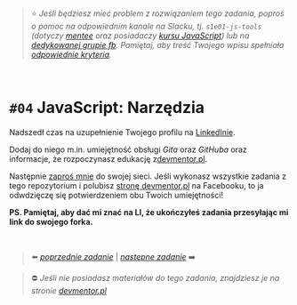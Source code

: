 > :star: *Jeśli będziesz mieć problem z rozwiązaniem tego zadania, poproś o pomoc na odpowiednim kanale na Slacku, tj. `s1e01-js-tools` (dotyczy [mentee](https://devmentor.pl/mentoring-javascript/) oraz posiadaczy [kursu JavaScript](https://devmentor.pl/p/javascript-for-beginners/)) lub na [dedykowanej grupie fb](https://www.facebook.com/groups/155234921740033). Pamiętaj, aby treść Twojego wpisu spełniała [odpowiednie kryteria](https://devmentor.pl/jak-prosic-o-pomoc/).*

&nbsp;

# `#04` JavaScript: Narzędzia

Nadszedł czas na uzupełnienie Twojego profilu na [LinkedInie](https://www.linkedin.com/).

Dodaj do niego m.in. umiejętność obsługi *Gita* oraz *GitHuba* oraz informacje, że rozpoczynasz edukację z[devmentor.pl](https://www.linkedin.com/school/devmentor-pl/).

Następnie [zaproś mnie](https://www.linkedin.com/in/mateusz-bogolubow/) do swojej sieci. Jeśli wykonasz wszystkie zadania z tego repozytorium i polubisz [stronę devmentor.pl](https://www.facebook.com/devmentorpl/) na Facebooku, to ja odwdzięczę się potwierdzeniem obu Twoich umiejętności!

**PS. Pamiętaj, aby dać mi znać na LI, że ukończyłeś zadania przesyłając mi link do swojego forka.**

&nbsp;

> :arrow_left: [*poprzednie zadanie*](./../03) | [*następne zadanie*](./../05) :arrow_right:

> :no_entry: *Jeśli nie posiadasz materiałów do tego zadania, znajdziesz je na stronie [devmentor.pl](https://devmentor.pl/p/js-tools/)*
